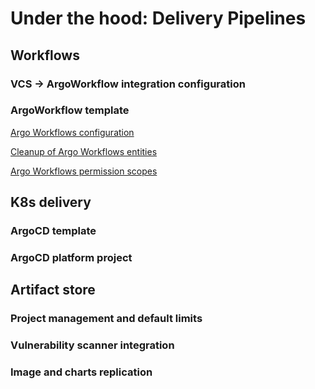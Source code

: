 # Under the hood: Delivery Pipelines

## Workflows
	
### VCS -> ArgoWorkflow integration configuration

### ArgoWorkflow template

[Argo Workflows configuration](argo_config.md)

[Cleanup of Argo Workflows entities](argo_cleanup.md)

[Argo Workflows permission scopes](argo_permissions.md)
## K8s delivery	

### ArgoCD template

### ArgoCD platform project

## Artifact store

### Project management and default limits

### Vulnerability scanner integration

### Image and charts replication
